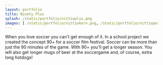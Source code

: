 ```yaml
---
layout: portfolio
title: Ninety Plus
splash: /static/portfolio/nittioplus.png
images: [ /static/portfolio/nittiokorv.png, /static/portfolio/nittioposter.png, /static/portfolio/nittioclose.png ]
---
```


When you love soccer you can't get enough of it. In a school project we created the concept 90+ for a soccer film festival. Soccer can be more than just the 90 minutes of the game. With 90+ you'll get a longer season. You will also get longer mugs of beer at the soccergame and, of course, extra long hotdogs!
